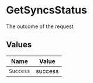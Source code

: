 # GetSyncsStatus

The outcome of the request


## Values

| Name      | Value     |
| --------- | --------- |
| `Success` | success   |